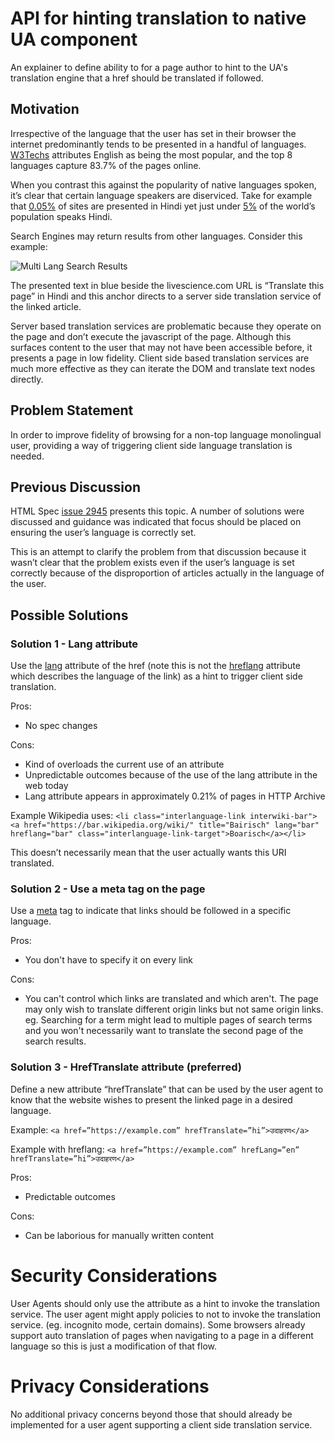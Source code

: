 # API for hinting translation to native UA component
An explainer to define ability to for a page author to hint to the UA's translation engine that a href should be translated if followed.

## Motivation

Irrespective of the language that the user has set in their browser the internet predominantly tends to be presented in a handful of languages.
[W3Techs](https://w3techs.com/technologies/overview/content_language/all) attributes English as being the most popular, and the top 8
languages capture 83.7% of the pages online.

When you contrast this against the popularity of native languages spoken, it’s clear that certain language speakers are diserviced. Take
for example that [0.05%](https://w3techs.com/technologies/details/cl-hi-/all/all) of sites are presented in Hindi yet just under
[5%](https://en.wikipedia.org/wiki/List_of_languages_by_number_of_native_speakers) of the world’s population speaks Hindi.

Search Engines may return results from other languages.  Consider this example:

![Multi Lang Search Results](https://github.com/dtapuska/html-translate/raw/master/search.png "Multi Lang Search Results")

The presented text in blue beside the livescience.com URL is “Translate this page” in Hindi and this anchor directs to a server side
translation service of the linked article.

Server based translation services are problematic because they operate on the page and don’t execute the javascript of the page.
Although this surfaces content to the user that may not have been accessible before, it presents a page in low fidelity.
Client side based translation services are much more effective as they can iterate the DOM and translate text nodes directly.

## Problem Statement
In order to improve fidelity of browsing for a non-top language monolingual user, providing a way of triggering client side
language translation is needed.

## Previous Discussion

HTML Spec [issue 2945](https://github.com/whatwg/html/issues/2945) presents this topic. A number of solutions were discussed and
guidance was indicated that focus should be placed on ensuring the user’s language is correctly set.

This is an attempt to clarify the problem from that discussion because it wasn’t clear that the problem exists even if the user’s
language is set correctly because of the disproportion of articles actually in the language of the user.

## Possible Solutions

### Solution 1 - Lang attribute
Use the [lang](https://developer.mozilla.org/en-US/docs/Web/HTML/Global_attributes/lang) attribute of the href (note this is not the
[hreflang](https://developer.mozilla.org/en-US/docs/Web/HTML/Element/a#attr-hreflang) attribute which describes the language of
the link) as a hint to trigger client side translation.

Pros:
* No spec changes

Cons:
* Kind of overloads the current use of an attribute
* Unpredictable outcomes because of the use of the lang attribute in the web today
* Lang attribute appears in approximately 0.21% of pages in HTTP Archive

Example Wikipedia uses:
``<li class="interlanguage-link interwiki-bar"><a href="https://bar.wikipedia.org/wiki/" title="Bairisch" lang="bar" hreflang="bar" class="interlanguage-link-target">Boarisch</a></li>``

This doesn’t necessarily mean that the user actually wants this URI translated.

### Solution 2 - Use a meta tag on the page
Use a [meta](https://html.spec.whatwg.org/multipage/semantics.html#the-meta-element) tag to indicate that links should be followed in a specific
language.

Pros:
* You don't have to specify it on every link

Cons:
* You can't control which links are translated and which aren't. The page may only wish to translate different origin links but not same
origin links. eg. Searching for a term might lead to multiple pages of search terms and you won't necessarily want to translate the second
page of the search results.

### Solution 3 - HrefTranslate attribute (preferred)
Define a new attribute “hrefTranslate” that can be used by the user agent to know that the website wishes to present the linked page in a desired language. 

Example:
``<a href=”https://example.com” hrefTranslate=”hi”>उदाहरण</a>``

Example with hreflang:
``<a href=”https://example.com” hrefLang=”en” hrefTranslate=”hi”>उदाहरण</a>``

Pros:
* Predictable outcomes

Cons:
* Can be laborious for manually written content


# Security Considerations

User Agents should only use the attribute as a hint to invoke the translation service. The user agent might apply policies to not to invoke the
translation service. (eg. incognito mode, certain domains). Some browsers already support auto translation of pages when navigating to a page
in a different language so this is just a modification of that flow.

# Privacy Considerations

No additional privacy concerns beyond those that should already be implemented for a user agent supporting a client side translation service.
